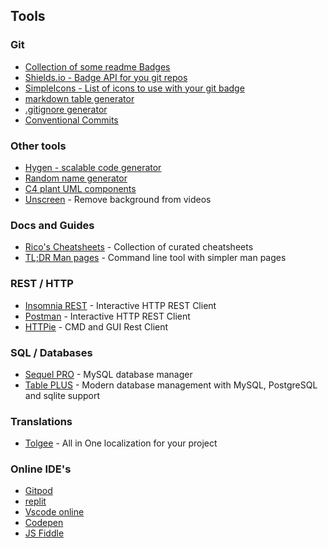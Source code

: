 ## Tools

### Git

* [Collection of some readme Badges](https://badges.aleen42.com/)
* [Shields.io - Badge API for you git repos](https://shields.io/)
* [SimpleIcons - List of icons to use with your git badge](https://simpleicons.org/)
* [markdown table generator](https://www.tablesgenerator.com/markdown_tables)
* [.gitignore generator](https://www.toptal.com/developers/gitignore)
* [Conventional Commits](https://www.conventionalcommits.org/en/v1.0.0/)


### Other tools
* [Hygen - scalable code generator](https://www.hygen.io/)
* [Random name generator](https://sprintnamegenerator.com/)
* [C4 plant UML components](https://github.com/plantuml-stdlib/C4-PlantUML)
* [Unscreen](https://www.unscreen.com/) - Remove background from videos

### Docs and Guides

* [Rico's Cheatsheets](https://devhints.io/) - Collection of curated cheatsheets
* [TL;DR Man pages](https://tldr.sh/) - Command line tool with simpler man pages

### REST / HTTP

* [Insomnia REST](https://insomnia.rest/) - Interactive HTTP REST Client
* [Postman](https://www.postman.com/) - Interactive HTTP REST Client
* [HTTPie](https://httpie.io/) - CMD and GUI Rest Client

### SQL / Databases

* [Sequel PRO](https://www.sequelpro.com/) - MySQL database manager
* [Table PLUS](https://tableplus.com/) - Modern database management with MySQL, PostgreSQL and sqlite support

### Translations

* [Tolgee](https://tolgee.io/) - All in One localization for your project

### Online IDE's

* [Gitpod](https://www.gitpod.io/)
* [replit](https://replit.com/)
* [Vscode online](https://vscode.dev/)
* [Codepen](https://codepen.io/)
* [JS Fiddle](https://jsfiddle.net/)
